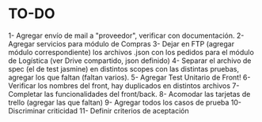 # TO-DO

1- Agregar envío de mail a "proveedor", verificar con documentación.
2- Agregar servicios para módulo de Compras
3- Dejar en FTP (agregar módulo correspondiente) los archivos .json con los pedidos para el módulo de Logística (ver Drive compartido, json definido)
4- Separar el archivo de spec (el de test jasmine) en distintos scopes con las distintas pruebas, agregar los que faltan (faltan varios).
5- Agregar Test Unitario de Front!
6- Verificar los nombres del front, hay duplicados en distintos archivos
7- Completar las funcionalidades del front/back.
8- Acomodar las tarjetas de trello (agregar las que faltan)
9- Agregar todos los casos de prueba
10- Discriminar criticidad
11- Definir criterios de aceptación
